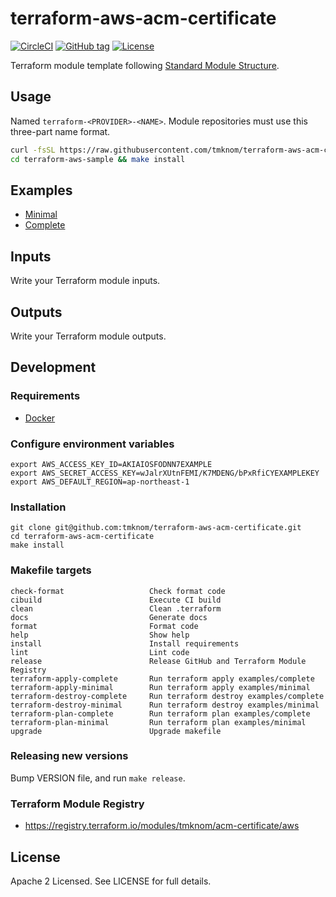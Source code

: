 # terraform-aws-acm-certificate

[![CircleCI](https://circleci.com/gh/tmknom/terraform-aws-acm-certificate.svg?style=svg)](https://circleci.com/gh/tmknom/terraform-aws-acm-certificate)
[![GitHub tag](https://img.shields.io/github/tag/tmknom/terraform-aws-acm-certificate.svg)](https://registry.terraform.io/modules/tmknom/acm-certificate/aws)
[![License](https://img.shields.io/github/license/tmknom/terraform-aws-acm-certificate.svg)](https://opensource.org/licenses/Apache-2.0)

Terraform module template following [Standard Module Structure](https://www.terraform.io/docs/modules/create.html#standard-module-structure).

## Usage

Named `terraform-<PROVIDER>-<NAME>`. Module repositories must use this three-part name format.

```sh
curl -fsSL https://raw.githubusercontent.com/tmknom/terraform-aws-acm-certificate/master/install | sh -s terraform-aws-sample
cd terraform-aws-sample && make install
```

## Examples

- [Minimal](https://github.com/tmknom/terraform-aws-acm-certificate/tree/master/examples/minimal)
- [Complete](https://github.com/tmknom/terraform-aws-acm-certificate/tree/master/examples/complete)

## Inputs

Write your Terraform module inputs.

## Outputs

Write your Terraform module outputs.

## Development

### Requirements

- [Docker](https://www.docker.com/)

### Configure environment variables

```shell
export AWS_ACCESS_KEY_ID=AKIAIOSFODNN7EXAMPLE
export AWS_SECRET_ACCESS_KEY=wJalrXUtnFEMI/K7MDENG/bPxRfiCYEXAMPLEKEY
export AWS_DEFAULT_REGION=ap-northeast-1
```

### Installation

```shell
git clone git@github.com:tmknom/terraform-aws-acm-certificate.git
cd terraform-aws-acm-certificate
make install
```

### Makefile targets

```text
check-format                   Check format code
cibuild                        Execute CI build
clean                          Clean .terraform
docs                           Generate docs
format                         Format code
help                           Show help
install                        Install requirements
lint                           Lint code
release                        Release GitHub and Terraform Module Registry
terraform-apply-complete       Run terraform apply examples/complete
terraform-apply-minimal        Run terraform apply examples/minimal
terraform-destroy-complete     Run terraform destroy examples/complete
terraform-destroy-minimal      Run terraform destroy examples/minimal
terraform-plan-complete        Run terraform plan examples/complete
terraform-plan-minimal         Run terraform plan examples/minimal
upgrade                        Upgrade makefile
```

### Releasing new versions

Bump VERSION file, and run `make release`.

### Terraform Module Registry

- <https://registry.terraform.io/modules/tmknom/acm-certificate/aws>

## License

Apache 2 Licensed. See LICENSE for full details.
